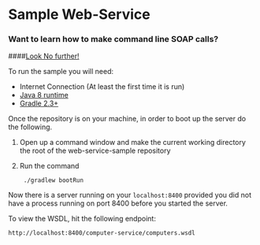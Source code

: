 # Sample Web-Service

### Want to learn how to make command line SOAP calls?

####[Look No further!](http://blog.acari.io/cli/2017/04/28/Command-Line-SOAP.html)

To run the sample you will need:
 - Internet Connection (At least the first time it is run)
 - [Java 8 runtime](http://blog.acari.io/jvm/2017/05/05/Gradle-Install.html)
 - [Gradle 2.3+ ](http://blog.acari.io/jvm/2017/05/05/Gradle-Install.html)
 
Once the repository is on your machine, in order to boot up the server do the following.

1. Open up a command window and make the current working directory the root of the web-service-sample repository
1. Run the command

        ./gradlew bootRun
    
Now there is a server running on your `localhost:8400` provided you did not have a process running on port 8400 before you started the server.

To view the WSDL, hit the following endpoint:

    http://localhost:8400/computer-service/computers.wsdl